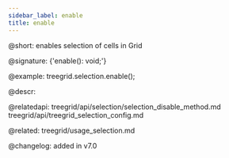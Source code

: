 ```yaml
---
sidebar_label: enable
title: enable
---          
```


@short: enables selection of cells in Grid

@signature: {'enable(): void;'}





@example:
treegrid.selection.enable();


@descr:

@relatedapi: 
treegrid/api/selection/selection_disable_method.md
treegrid/api/treegrid_selection_config.md

@related: treegrid/usage_selection.md

@changelog:
added in v7.0


